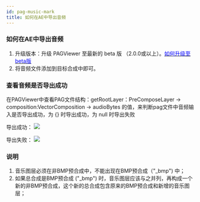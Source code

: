 ```yaml
---
id: pag-music-mark
title: 如何在AE中导出音频
---
```

### 如何在AE中导出音频
1. 升级版本：升级 PAGViewer 至最新的 beta 版 （2.0.0或以上）。[<font color=blue>如何升级至beta版</font>](/docs/beta.html) <br/>
2. 将音频文件添加到目标合成中即可。

### 查看音频是否导出成功
在PAGViewer中查看PAG文件结构：getRootLayer：PreComposeLayer -> composition:VectorComposition -> audioBytes 的值，来判断pag文件中音频输入是否导出成功，为 {} 时导出成功，为 null 时导出失败

导出成功：
![](/img/docs/export_music_success.png)

导出失败：
![](/img/docs/export_music_failed.png)

### 说明
1. 音乐图层必须在非BMP预合成中，不能出现在BMP预合成（"_bmp") 中；
2. 如果总合成是BMP预合成 ("_bmp") 时，音乐图层应该与之并列，再构成一个新的非BMP预合成，这个新的总合成包含原来的BMP预合成和新增的音乐图层；
